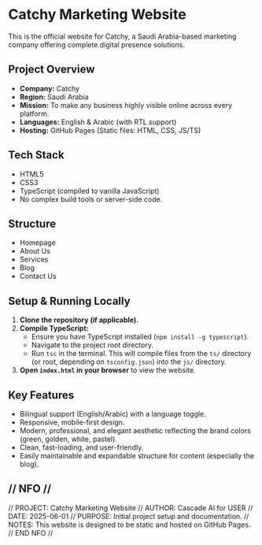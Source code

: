 # Catchy Marketing Website

This is the official website for Catchy, a Saudi Arabia-based marketing company offering complete digital presence solutions.

## Project Overview

- **Company:** Catchy
- **Region:** Saudi Arabia
- **Mission:** To make any business highly visible online across every platform.
- **Languages:** English & Arabic (with RTL support)
- **Hosting:** GitHub Pages (Static files: HTML, CSS, JS/TS)

## Tech Stack

- HTML5
- CSS3
- TypeScript (compiled to vanilla JavaScript)
- No complex build tools or server-side code.

## Structure

- Homepage
- About Us
- Services
- Blog
- Contact Us

## Setup & Running Locally

1.  **Clone the repository (if applicable).**
2.  **Compile TypeScript:**
    - Ensure you have TypeScript installed (`npm install -g typescript`).
    - Navigate to the project root directory.
    - Run `tsc` in the terminal. This will compile files from the `ts/` directory (or root, depending on `tsconfig.json`) into the `js/` directory.
3.  **Open `index.html` in your browser** to view the website.

## Key Features

- Bilingual support (English/Arabic) with a language toggle.
- Responsive, mobile-first design.
- Modern, professional, and elegant aesthetic reflecting the brand colors (green, golden, white, pastel).
- Clean, fast-loading, and user-friendly.
- Easily maintainable and expandable structure for content (especially the blog).

## // NFO //
// PROJECT: Catchy Marketing Website
// AUTHOR: Cascade AI for USER
// DATE: 2025-06-01
// PURPOSE: Initial project setup and documentation.
// NOTES: This website is designed to be static and hosted on GitHub Pages.
// END NFO //
